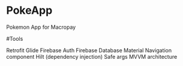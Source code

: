 # PokeApp
Pokemon App for Macropay

#Tools

Retrofit
Glide
Firebase Auth
Firebase Database
Material
Navigation component
Hilt (dependency injection)
Safe args
MVVM architecture
